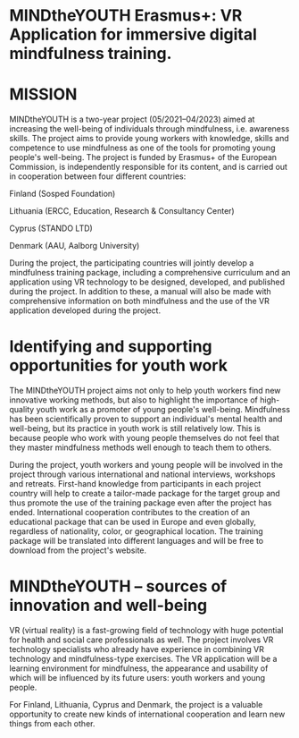 # MINDtheYOUTH Erasmus+: VR Application for immersive digital mindfulness training.

# MISSION
MINDtheYOUTH is a two-year project (05/2021–04/2023) aimed at increasing the well-being of individuals through mindfulness, i.e. awareness skills. The project aims to provide young workers with knowledge, skills and competence to use mindfulness as one of the tools for promoting young people's well-being. The project is funded by Erasmus+ of the European Commission, is independently responsible for its content, and is carried out in cooperation between four different countries:

Finland (Sosped Foundation)

Lithuania (ERCC, Education, Research & Consultancy Center)

Cyprus (STANDO LTD)

Denmark (AAU, Aalborg University)


During the project, the participating countries will jointly develop a mindfulness training package, including a comprehensive curriculum and an application using VR technology to be designed, developed, and published during the project. In addition to these, a manual will also be made with comprehensive information on both mindfulness and the use of the VR application developed during the project.

# Identifying and supporting opportunities for youth work

The MINDtheYOUTH project aims not only to help youth workers find new innovative working methods, but also to highlight the importance of high-quality youth work as a promoter of young people's well-being. Mindfulness has been scientifically proven to support an individual's mental health and well-being, but its practice in youth work is still relatively low. This is because people who work with young people themselves do not feel that they master mindfulness methods well enough to teach them to others.

During the project, youth workers and young people will be involved in the project through various international and national interviews, workshops and retreats. First-hand knowledge from participants in each project country will help to create a tailor-made package for the target group and thus promote the use of the training package even after the project has ended. International cooperation contributes to the creation of an educational package that can be used in Europe and even globally, regardless of nationality, color, or geographical location. The training package will be translated into different languages and will be free to download from the project's website.

# MINDtheYOUTH – sources of innovation and well-being

VR (virtual reality) is a fast-growing field of technology with huge potential for health and social care professionals as well. The project involves VR technology specialists who already have experience in combining VR technology and mindfulness-type exercises. The VR application will be a learning environment for mindfulness, the appearance and usability of which will be influenced by its future users: youth workers and young people.

For Finland, Lithuania, Cyprus and Denmark, the project is a valuable opportunity to create new kinds of international cooperation and learn new things from each other.
